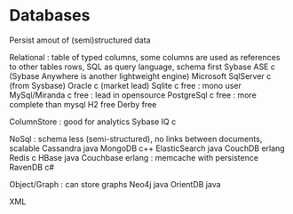 # Databases

Persist amout of (semi)structured data


Relational : table of typed columns, some columns are used as references to other tables rows, SQL as query language, schema first
Sybase ASE c (Sybase Anywhere is another lightweight engine)
Microsoft SqlServer c (from Sysbase)
Oracle c (market lead)
Sqlite c free : mono user
MySql/Miranda c free : lead in opensource
PostgreSql c free : more complete than mysql
H2 free
Derby free

ColumnStore : good for analytics
Sybase IQ c

NoSql : schema less (semi-structured), no links between documents, scalable
Cassandra java
MongoDB c++
ElasticSearch java
CouchDB erlang
Redis c
HBase java
Couchbase erlang : memcache with persistence
RavenDB c#

Object/Graph : can store graphs
Neo4j java
OrientDB java

XML
